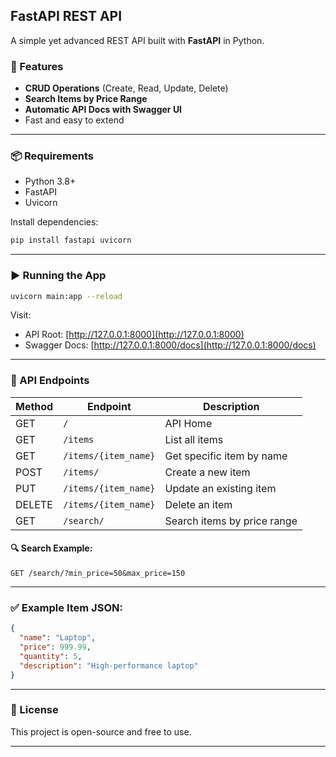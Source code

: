 
## FastAPI REST API

A simple yet advanced REST API built with **FastAPI** in Python.

### 🔧 Features

* **CRUD Operations** (Create, Read, Update, Delete)
* **Search Items by Price Range**
* **Automatic API Docs with Swagger UI**
* Fast and easy to extend

---

### 📦 Requirements

* Python 3.8+
* FastAPI
* Uvicorn

Install dependencies:

```bash
pip install fastapi uvicorn
```

---

### ▶️ Running the App

```bash
uvicorn main:app --reload
```

Visit:

* API Root: [http://127.0.0.1:8000](http://127.0.0.1:8000)
* Swagger Docs: [http://127.0.0.1:8000/docs](http://127.0.0.1:8000/docs)

---

### 📌 API Endpoints

| Method | Endpoint             | Description                 |
| ------ | -------------------- | --------------------------- |
| GET    | `/`                  | API Home                    |
| GET    | `/items`             | List all items              |
| GET    | `/items/{item_name}` | Get specific item by name   |
| POST   | `/items/`            | Create a new item           |
| PUT    | `/items/{item_name}` | Update an existing item     |
| DELETE | `/items/{item_name}` | Delete an item              |
| GET    | `/search/`           | Search items by price range |

#### 🔍 Search Example:

```
GET /search/?min_price=50&max_price=150
```

---

### ✅ Example Item JSON:

```json
{
  "name": "Laptop",
  "price": 999.99,
  "quantity": 5,
  "description": "High-performance laptop"
}
```

---

### 📝 License

This project is open-source and free to use.

---

